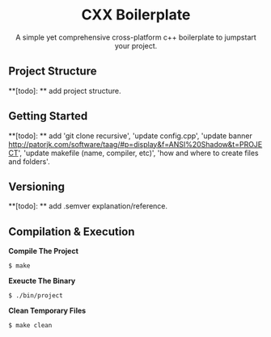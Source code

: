 <h1 align="center">CXX Boilerplate</h1>
<p align="center">A simple yet comprehensive cross-platform c++ boilerplate to jumpstart your project.</p>

## Project Structure

**[todo]: ** add project structure.

## Getting Started

**[todo]: ** add 'git clone recursive', 'update config.cpp', 'update banner http://patorjk.com/software/taag/#p=display&f=ANSI%20Shadow&t=PROJECT', 'update makefile (name, compiler, etc)', 'how and where to create files and folders'.

## Versioning

**[todo]: ** add .semver explanation/reference.

## Compilation & Execution

**Compile The Project**

`$ make`

**Exeucte The Binary**

`$ ./bin/project`

**Clean Temporary Files**

`$ make clean`
